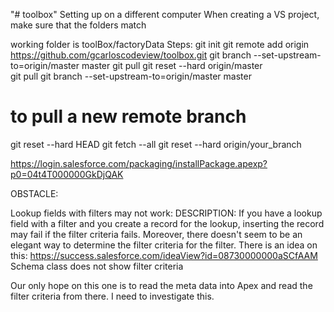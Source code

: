 "# toolbox" 
Setting up on a different computer
When creating a VS project, make sure that the folders match

working folder is toolBox/factoryData
Steps:
git init
git remote add origin https://github.com/gcarloscodeview/toolbox.git
git branch --set-upstream-to=origin/master master
git pull
git reset --hard origin/master  
git pull
git branch --set-upstream-to=origin/master master

# to pull a new remote branch
git reset --hard HEAD
git fetch --all
git reset --hard origin/your_branch

https://login.salesforce.com/packaging/installPackage.apexp?p0=04t4T000000GkDjQAK

OBSTACLE:

Lookup fields with filters may not work:
DESCRIPTION:  If you have a lookup field with a filter and you create a record for the lookup, inserting the record may fail if the filter criteria fails.  Moreover, there doesn't seem to be an elegant way to determine the filter criteria for the filter.  There is an idea on this: 
https://success.salesforce.com/ideaView?id=08730000000aSCfAAM
Schema class does not show filter criteria

Our only hope on this one is to read the meta data into Apex and read the filter criteria from there.  I need to investigate this.


